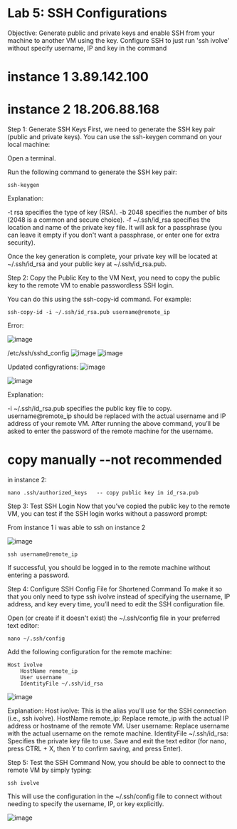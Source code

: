 # Lab 5: SSH Configurations
Objective: Generate public and private keys and enable SSH from your machine to another VM using the key. 
Configure SSH to just run 'ssh ivolve' without specify username, IP and key in the command


# instance 1   3.89.142.100
# instance 2   18.206.88.168



Step 1: Generate SSH Keys
First, we need to generate the SSH key pair (public and private keys). You can use the ssh-keygen command on your local machine:

Open a terminal.

Run the following command to generate the SSH key pair:

```
ssh-keygen
```
Explanation:

-t rsa specifies the type of key (RSA).
-b 2048 specifies the number of bits (2048 is a common and secure choice).
-f ~/.ssh/id_rsa specifies the location and name of the private key file.
It will ask for a passphrase (you can leave it empty if you don't want a passphrase, or enter one for extra security).

Once the key generation is complete, your private key will be located at ~/.ssh/id_rsa and your public key at ~/.ssh/id_rsa.pub.

Step 2: Copy the Public Key to the VM
Next, you need to copy the public key to the remote VM to enable passwordless SSH login.

You can do this using the ssh-copy-id command. For example:

```
ssh-copy-id -i ~/.ssh/id_rsa.pub username@remote_ip
```

Error:

![image](https://github.com/user-attachments/assets/407387a5-6b1a-4cbd-9b5b-2badae1f5034)

/etc/ssh/sshd_config
![image](https://github.com/user-attachments/assets/87227186-321f-45d0-a85c-ebd3d2d2efb4)
![image](https://github.com/user-attachments/assets/41f3d250-dab5-4dc7-a8ff-6fa321192620)

Updated configyrations:
![image](https://github.com/user-attachments/assets/0d57d8d8-47a9-4391-9b97-05e173dcf746)

![image](https://github.com/user-attachments/assets/d2b8853e-aad7-401c-a556-32fe87c80bbd)

Explanation:

-i ~/.ssh/id_rsa.pub specifies the public key file to copy.
username@remote_ip should be replaced with the actual username and IP address of your remote VM.
After running the above command, you’ll be asked to enter the password of the remote machine for the username.
# copy manually  --not recommended
in instance 2:
```
nano .ssh/authorized_keys   -- copy public key in id_rsa.pub
```

Step 3: Test SSH Login
Now that you’ve copied the public key to the remote VM, you can test if the SSH login works without a password prompt:

From instance 1 i was able to ssh on instance 2

![image](https://github.com/user-attachments/assets/36359597-46c8-4748-9251-9f4abcdbab77)


```
ssh username@remote_ip
```
If successful, you should be logged in to the remote machine without entering a password.

Step 4: Configure SSH Config File for Shortened Command
To make it so that you only need to type ssh ivolve instead of specifying the username, IP address, and key every time, you’ll need to edit the SSH configuration file.

Open (or create if it doesn't exist) the ~/.ssh/config file in your preferred text editor:

```
nano ~/.ssh/config
```
Add the following configuration for the remote machine:

```
Host ivolve
    HostName remote_ip
    User username
    IdentityFile ~/.ssh/id_rsa
```

![image](https://github.com/user-attachments/assets/ea1a72f5-354f-4d46-a4e7-e6a05660b640)


Explanation:
Host ivolve: This is the alias you'll use for the SSH connection (i.e., ssh ivolve).
HostName remote_ip: Replace remote_ip with the actual IP address or hostname of the remote VM.
User username: Replace username with the actual username on the remote machine.
IdentityFile ~/.ssh/id_rsa: Specifies the private key file to use.
Save and exit the text editor (for nano, press CTRL + X, then Y to confirm saving, and press Enter).

Step 5: Test the SSH Command
Now, you should be able to connect to the remote VM by simply typing:

```
ssh ivolve
```
This will use the configuration in the ~/.ssh/config file to connect without needing to specify the username, IP, or key explicitly.

![image](https://github.com/user-attachments/assets/fae9f70c-dba8-4c77-8ee2-6ac8ac181fd9)

